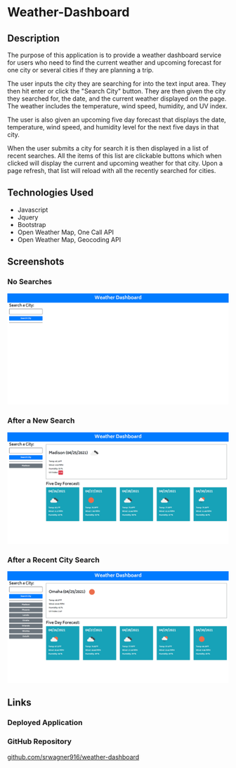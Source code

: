 # Weather-Dashboard
## Description
The purpose of this application is to provide a weather dashboard service for users who need to find the current weather and upcoming forecast for one city or several cities if they are planning a trip.

The user inputs the city they are searching for into the text input area.  They then hit enter or click the "Search City" button.  They are then given the city they searched for, the date, and the current weather displayed on the page.  The weather includes the temperature, wind speed, humidity, and UV index.

The user is also given an upcoming five day forecast that displays the date, temperature, wind speed, and humidity level for the next five days in that city.

When the user submits a city for search it is then displayed in a list of recent searches.  All the items of this list are clickable buttons which when clicked will display the current and upcoming weather for that city.  Upon a page refresh, that list will reload with all the recently searched for cities.

## Technologies Used
- Javascript
- Jquery
- Bootstrap
- Open Weather Map, One Call API
- Open Weather Map, Geocoding API

## Screenshots
### No Searches
![No Searches](./assets/images/no-searches.png)
### After a New Search
![New Search](./assets/images/new-search.png)
### After a Recent City Search
![Recent City Search](./assets/images/recent-searches.png)

## Links
### Deployed Application

### GitHub Repository
[github.com/srwagner916/weather-dashboard](https://github.com/srwagner916/weather-dashboard)


